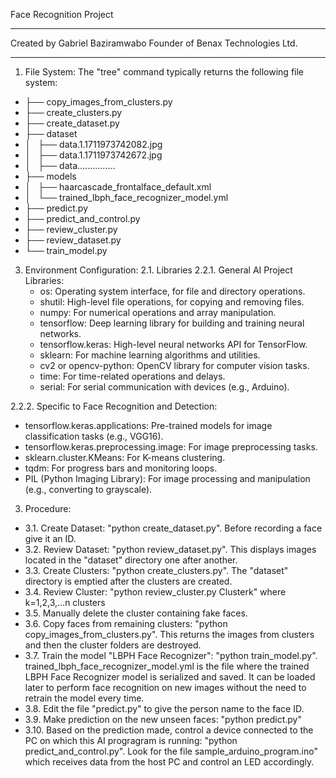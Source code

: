 Face Recognition Project
***************
Created by Gabriel Baziramwabo
Founder of Benax Technologies Ltd.
***************
1. File System:
The "tree" command typically returns the following file system:
- ├── copy_images_from_clusters.py
- ├── create_clusters.py
- ├── create_dataset.py
- ├── dataset
- │   ├── data.1.1711973742082.jpg
- │   ├── data.1.1711973742672.jpg
- │   ├── data...............
- ├── models
- │   ├── haarcascade_frontalface_default.xml
- │   └── trained_lbph_face_recognizer_model.yml
- ├── predict.py
- ├── predict_and_control.py
- ├── review_cluster.py
- ├── review_dataset.py
- └── train_model.py

3. Environment Configuration:
2.1. Libraries
2.2.1. General AI Project Libraries:
   - os: Operating system interface, for file and directory operations.
   - shutil: High-level file operations, for copying and removing files.
   - numpy: For numerical operations and array manipulation.
   - tensorflow: Deep learning library for building and training neural networks.
   - tensorflow.keras: High-level neural networks API for TensorFlow.
   - sklearn: For machine learning algorithms and utilities.
   - cv2 or opencv-python: OpenCV library for computer vision tasks.
   - time: For time-related operations and delays.
   - serial: For serial communication with devices (e.g., Arduino).

2.2.2. Specific to Face Recognition and Detection:
   - tensorflow.keras.applications: Pre-trained models for image classification tasks (e.g., VGG16).
   - tensorflow.keras.preprocessing.image: For image preprocessing tasks.
   - sklearn.cluster.KMeans: For K-means clustering.
   - tqdm: For progress bars and monitoring loops.
   - PIL (Python Imaging Library): For image processing and manipulation (e.g., converting to grayscale).

3. Procedure:
- 3.1. Create Dataset: "python create_dataset.py". Before recording a face give it an ID.
- 3.2. Review Dataset: "python review_dataset.py". This displays images located in the "dataset" directory one after another.
- 3.3. Create Clusters: "python create_clusters.py". The "dataset" directory is emptied after the clusters are created.
- 3.4. Review Cluster: "python review_cluster.py Clusterk" where k=1,2,3,...n clusters
- 3.5. Manually delete the cluster containing fake faces.
- 3.6. Copy faces from remaining clusters: "python copy_images_from_clusters.py". This returns the images from clusters and then the cluster folders are destroyed. 
- 3.7. Train the model "LBPH Face Recognizer": "python train_model.py". trained_lbph_face_recognizer_model.yml is the file where the trained LBPH Face Recognizer model is serialized and saved. It can be loaded later to perform face recognition on new images without the need to retrain the model every time.
- 3.8. Edit the file "predict.py" to give the person name to the face ID.
- 3.9. Make prediction on the new unseen faces: "python predict.py"
- 3.10. Based on the prediction made, control a device connected to the PC on which this AI progragram is running: "python predict_and_control.py". Look for the file sample_arduino_program.ino" which receives data from the host PC and control an LED accordingly.
